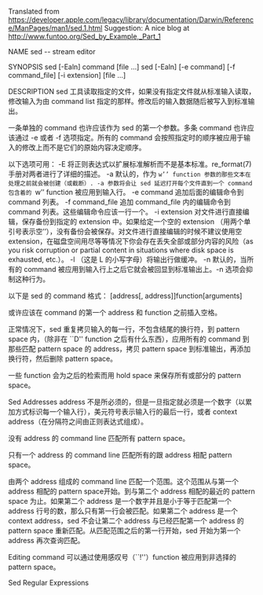 Translated from https://developer.apple.com/legacy/library/documentation/Darwin/Reference/ManPages/man1/sed.1.html
Suggestion: A nice blog at http://www.funtoo.org/Sed_by_Example,_Part_1

NAME
sed -- stream editor

SYNOPSIS
sed [-Ealn] command [file ...]
sed [-Ealn] [-e command] [-f command_file] [-i extension] [file ...]

DESCRIPTION
 sed 工具读取指定的文件，如果没有指定文件就从标准输入读取，修改输入为由 command list 指定的那样。修改后的输入数据随后被写入到标准输出。

一条单独的 command 也许应该作为 sed 的第一个参数。多条 command 也许应该通过 -e 或者 -f 选项指定。所有的 command 会按照指定时的顺序被应用于输入的修改上而不是它们的原始内容决定顺序。

以下选项可用：
-E	将正则表达式以扩展标准解析而不是基本标准。re_format(7) 手册对两者进行了详细的描述。
-a	默认的，作为 ``w’’ function 参数的那些文本在处理之前就会被创建（或截断）. -a 参数将会让 sed 延迟打开每个文件直到一个 command 包含着的 ``w’’ function 被应用到输入行。
-e command
	追加后面的编辑命令到 command 列表。
-f command_file
	追加 command_file 内的编辑命令到 command 列表。这些编辑命令应该一行一个。
-i extension
	对文件进行直接编辑，保存备份到指定的 extension 中。如果给定一个空的 extension （用两个单引号表示空’’），没有备份会被保存。对文件进行直接编辑的时候不建议使用空 extension，在磁盘空间用尽等等情况下你会存在丢失全部或部分内容的风险（as you risk corruption or partial content in situations where disk space is exhausted, etc.）。
-l	（这是 L 的小写字母）将输出行做缓冲。
-n	默认的，当所有的 command 被应用到输入行上之后它就会被回显到标准输出上。-n 选项会抑制这种行为。

以下是 sed 的 command 格式：
    [address[, address]]function[arguments]

或许应该在 command 的第一个 address 和 function 之前插入空格。

正常情况下，sed 重复拷贝输入的每一行，不包含结尾的换行符，到 pattern space 内，（除非在 ``D'' function 之后有什么东西），应用所有的 command 到那些匹配 pattern space 的 address，拷贝 pattern space 到标准输出，再添加换行符，然后删除 pattern space。

一些 function 会为之后的检索而用 hold space 来保存所有或部分的 pattern space。

Sed Addresses
address 不是所必须的，但是一旦指定就必须是一个数字（以累加方式标识每一个输入行），美元符号表示输入行的最后一行，或者 context address（在分隔符之间由正则表达式组成）。

没有 address 的 command line 匹配所有 pattern space。

只有一个 address 的 command line 匹配所有的跟 address 相配 pattern space。

由两个 address 组成的 command line 匹配一个范围。这个范围从与第一个 address 相配的 pattern space开始。到与第二个 address 相配的最近的 pattern space 为止。如果第二个 address 是一个数字并且是小于等于匹配第一个 address 行号的数，那么只有第一行会被匹配。如果第二个 address 是一个 context address，sed 不会让第二个 address 与已经匹配第一个 address 的 pattern space 重新匹配。从匹配范围之后的第一行开始，sed 开始为第一个 address 再次查询匹配。

Editing command 可以通过使用感叹号（``!''）function 被应用到非选择的 pattern space。

Sed Regular Expressions
